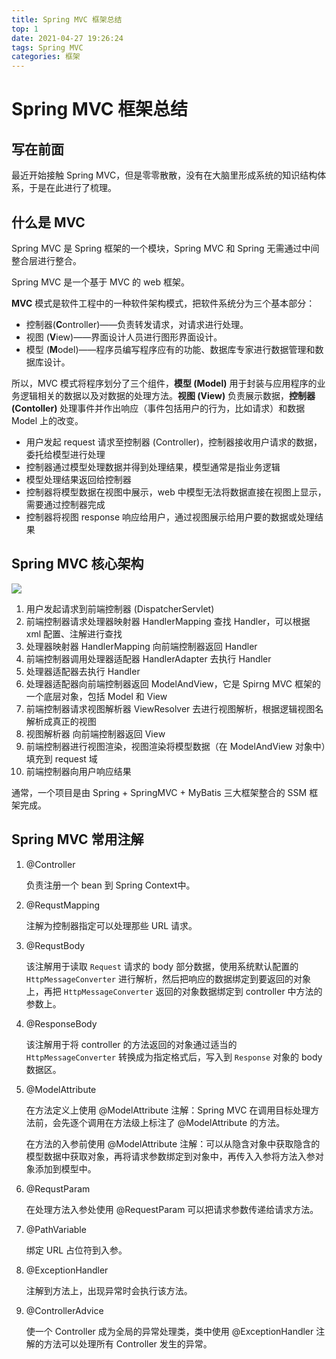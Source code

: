 ```yaml
---
title: Spring MVC 框架总结
top: 1
date: 2021-04-27 19:26:24
tags: Spring MVC
categories: 框架
---
```


# Spring MVC 框架总结

## 写在前面

最近开始接触 Spring MVC，但是零零散散，没有在大脑里形成系统的知识结构体系，于是在此进行了梳理。

## 什么是 MVC

Spring MVC 是 Spring 框架的一个模块，Spring MVC 和 Spring 无需通过中间整合层进行整合。

Spring MVC 是一个基于 MVC 的 web 框架。

**MVC** 模式是软件工程中的一种软件架构模式，把软件系统分为三个基本部分：

* 控制器(**C**ontroller)——负责转发请求，对请求进行处理。
* 视图 (**V**iew)——界面设计人员进行图形界面设计。
* 模型 (**M**odel)——程序员编写程序应有的功能、数据库专家进行数据管理和数据库设计。

所以，MVC 模式将程序划分了三个组件，**模型 (Model)** 用于封装与应用程序的业务逻辑相关的数据以及对数据的处理方法。**视图 (View)** 负责展示数据，**控制器 (Contoller)** 处理事件并作出响应（事件包括用户的行为，比如请求）和数据 Model 上的改变。

* 用户发起 request 请求至控制器 (Controller)，控制器接收用户请求的数据，委托给模型进行处理
* 控制器通过模型处理数据并得到处理结果，模型通常是指业务逻辑
* 模型处理结果返回给控制器
* 控制器将模型数据在视图中展示，web 中模型无法将数据直接在视图上显示，需要通过控制器完成
* 控制器将视图 response 响应给用户，通过视图展示给用户要的数据或处理结果

## Spring MVC 核心架构

![](https://gitee.com/wisedu1/MyImage/raw/master/imgs/%E6%A1%86%E6%9E%B6/SpringMVC%20%E6%A0%B8%E5%BF%83%E6%9E%B6%E6%9E%84%E5%9B%BE.jpg)

1. 用户发起请求到前端控制器 (DispatcherServlet)
2. 前端控制器请求处理器映射器 HandlerMapping 查找 Handler，可以根据 xml 配置、注解进行查找
3. 处理器映射器 HandlerMapping 向前端控制器返回 Handler
4. 前端控制器调用处理器适配器 HandlerAdapter 去执行 Handler
5. 处理器适配器去执行 Handler
6. 处理器适配器向前端控制器返回 ModelAndView，它是 Spirng MVC 框架的一个底层对象，包括 Model 和 View
7. 前端控制器请求视图解析器 ViewResolver 去进行视图解析，根据逻辑视图名解析成真正的视图
8. 视图解析器 向前端控制器返回 View
9. 前端控制器进行视图渲染，视图渲染将模型数据（在 ModelAndView 对象中）填充到 request 域
10. 前端控制器向用户响应结果

通常，一个项目是由 Spring + SpringMVC + MyBatis 三大框架整合的 SSM 框架完成。

## Spring MVC 常用注解

1. @Controller

   负责注册一个 bean 到 Spring Context中。

2. @RequstMapping

   注解为控制器指定可以处理那些 URL 请求。

3. @RequstBody

   该注解用于读取 `Request` 请求的 body 部分数据，使用系统默认配置的 `HttpMessageConverter` 进行解析，然后把响应的数据绑定到要返回的对象上，再把 `HttpMessageConverter` 返回的对象数据绑定到 controller 中方法的参数上。

4. @ResponseBody

   该注解用于将 controller 的方法返回的对象通过适当的 `HttpMessageConverter` 转换成为指定格式后，写入到 `Response` 对象的 body 数据区。

5. @ModelAttribute

   在方法定义上使用 @ModelAttribute 注解：Spring MVC 在调用目标处理方法前，会先逐个调用在方法级上标注了 @ModelAttribute 的方法。

   在方法的入参前使用 @ModelAttribute 注解：可以从隐含对象中获取隐含的模型数据中获取对象，再将请求参数绑定到对象中，再传入入参将方法入参对象添加到模型中。

6. @RequstParam

   在处理方法入参处使用 @RequestParam 可以把请求参数传递给请求方法。

7. @PathVariable

   绑定 URL 占位符到入参。

8. @ExceptionHandler

   注解到方法上，出现异常时会执行该方法。

9. @ControllerAdvice

   使一个 Controller 成为全局的异常处理类，类中使用 @ExceptionHandler 注解的方法可以处理所有 Controller 发生的异常。